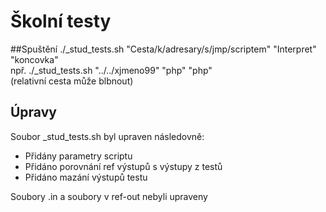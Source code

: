 # Školní testy
##Spuštění 
./_stud_tests.sh "Cesta/k/adresary/s/jmp/scriptem" "Interpret" "koncovka"  
npř. ./_stud_tests.sh "../../xjmeno99" "php" "php"  
(relativní cesta může blbnout)
## Úpravy
  Soubor _stud_tests.sh byl upraven následovně:
* Přidány parametry scriptu 
* Přidáno porovnání ref výstupů s výstupy z testů
* Přidáno mazání výstupů testu

Soubory .in a soubory v ref-out nebyli upraveny
